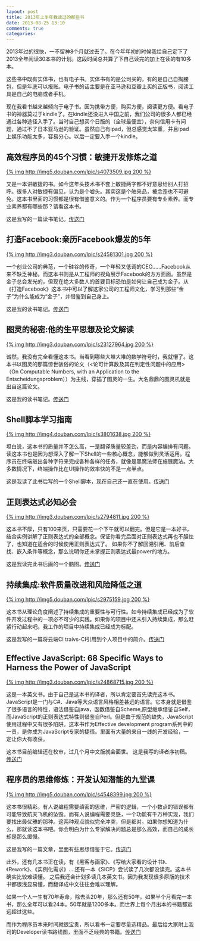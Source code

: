 ```yaml
---
layout: post
title: 2013年上半年我读过的那些书
date: 2013-08-25 13:10
comments: true
categories: 
---
```


2013年过的很快，一不留神8个月就过去了。在今年年初的时候我给自己定下了2013全年阅读30本书的计划。这段时间总共算了下自己读完的加上在读的有10多本。

这些书中既有实体书，也有电子书。实体书有的是公司买的，有的是自己自掏腰包，但是年底可以报账。电子书的话主要是在亚马逊和豆瓣上买的正版书，阅读工具是自己的电脑或者手机。

现在我看书越来越倾向于电子书。因为携带方便，购买方便，阅读更方便。看电子书的神器莫过于kindle了。在kindle还没进入中国之前，我们公司的很多人都已经通过各种途径入手了。当时自己想买个日版的（全球最便宜），奈何信用卡有问题，通过不了日本亚马逊的验证。虽然自己有ipad，但总感觉太笨重，并且ipad上娱乐功能太多，容易分心。以后一定要入手一个kindle。

## 高效程序员的45个习惯：敏捷开发修炼之道

[{% img http://img5.douban.com/lpic/s4073509.jpg 200 %}](http://book.douban.com/subject/4164024/)

又是一本讲敏捷的书。如今这年头技术书不套上敏捷两字都不好意思给别人打招呼。很多人对敏捷有偏见，认为是个嘘头。其实这是个舶来品，被念歪也不可避免。这本书里面的习惯都是很有借鉴意义的。作为一个程序员要有专业素养。而专业素养都有哪些那？请看这本书。

这是我写的一篇读书笔记。[传送门](http://www.cnblogs.com/huang0925/archive/2013/05/24/3096581.html)

## 打造Facebook:亲历Facebook爆发的5年

[{% img http://img3.douban.com/lpic/s24581301.jpg 200 %}](http://book.douban.com/subject/20471120/)

一个创业公司的典范，一个硅谷的传奇，一个年轻又低调的CEO……Facebook从来不缺乏神秘。而这本书则是从工程师的视角展示Facebook的方方面面。虽然是金子总会发光的，但现在绝大多数人的首要目标恐怕是如何让自己成为金子。从《打造Facebook》这本书中可以了解这家公司的工程师文化，学习到那些“金子”为什么能成为“金子”，并借鉴到自己身上。

这是我的读书笔记。[传送门](http://www.cnblogs.com/huang0925/p/3251040.html)

## 图灵的秘密:他的生平思想及论文解读

[{% img http://img3.douban.com/lpic/s23127964.jpg 200 %}](http://book.douban.com/subject/10779604/)

诚然，我没有完全看懂这本书。当看到哪些大堆大堆的数学符号时，我就懵了。这本书以图灵的那篇惊世骇俗的论文（<论可计算数及其在判定性问题中的应用>（On Computable Numbers, with an Application to the Entscheidungsproblem））为主线，穿插了图灵的一生。大名鼎鼎的图灵机就是出自这篇论文。

这是我的读书笔记。[传送门](http://www.cnblogs.com/huang0925/archive/2013/03/31/2992489.html)

## Shell脚本学习指南

[{% img http://img4.douban.com/lpic/s3801638.jpg 200 %}](http://book.douban.com/subject/3519360/)

坦白说，这本书的质量并不怎么高，一是翻译质量较差劲，而是内容编排有问题。读这本书也是因为想深入了解一下Shell的一些核心概念，能够做到灵活运用。程序员在终端敲出各种字符来完成各种各样的任务，就像是黑魔法师在施展魔法。大多数情况下，终端操作比在UI操作的效率快的不是一点半点。

这是我读了此书后写的一个Shell脚本，现在自己还一直在使用。[传送门](http://www.cnblogs.com/huang0925/archive/2013/05/31/3109893.html)

## 正则表达式必知必会

[{% img http://img3.douban.com/lpic/s2794811.jpg 200 %}](http://book.douban.com/subject/2269648/)

这本书不厚，只有100来页，只需要花一个下午就可以翻完。但是它是一本好书，结合实例讲解了正则表达式的全部概念。保证你看完后面对正则表达式再也不胆怯了，也知道在适合的时候使用正则表达式了。
如果你不了解回溯引用、前后查找、嵌入条件等概念，那么说明你还未掌握正则表达式最power的地方。

这是我读完此书后画的一个脑图。[传送门](http://huangbowen.net/blog/2013/02/14/zheng-ze-biao-da-shi-bi-zhi-bi-hui/)

## 持续集成:软件质量改进和风险降低之道

[{% img http://img5.douban.com/lpic/s2975159.jpg 200 %}](http://book.douban.com/subject/2580604/)

这本书从理论角度阐述了持续集成的重要性与可行性。如今持续集成已经成为了软件开发过程中的一项必不可少的实践。如果你的项目中还未引入持续集成，那么赶紧行动起来吧。我工作的项目中持续集成已经成为标配。

这是我写的一篇将云端CI traivs-CI引用到个人项目中的简介。[传送门](http://www.cnblogs.com/huang0925/archive/2013/05/30/3108370.html)

## Effective JavaScript: 68 Specific Ways to Harness the Power of JavaScript

[{% img http://img3.douban.com/lpic/s24868715.jpg 200 %}](http://book.douban.com/subject/10494340/)

这是一本英文书。由于自己是这本书的译者，所以肯定要首先读完这本书。JavaScript是一门与C#、Java等大众语言风格相差甚远的语言。它本身就是借鉴了很多语言的特性，语法借鉴自java，函数借鉴自Scheme,原型继承借鉴自Self，而JavaScript的正则表达式特性则借鉴自Perl。但是由于规范的缺失，JavaScript使用过程中又有很多陷阱。这本书作为Effective development program系列中的一员，是你成为JavaScript专家的捷径。里面有大量的来自一线的开发经验，一定让你大有收获。

这本书目前编辑还在校审，过几个月中文版就会面世。
这是我写的译者序初稿。[传送门](http://huangbowen.net/blog/2013/08/25/preface-of-effective-javascript/)

## 程序员的思维修炼：开发认知潜能的九堂课

[{% img http://img5.douban.com/lpic/s4548399.jpg 200 %}](http://book.douban.com/subject/5372651/)

这本书很精彩。有人说编程需要缜密的思维，严密的逻辑，一个小数点的错误都有可能导致航天飞机的坠毁。而有人说编程需要灵感，一个功能有千万种实现，我们要找出最优雅的那种。这两种观点貌似完全冲突，但是都对。如果你想知道为什么，那就读这本书吧。你会明白为什么专家解决问题总是那么高效，而自己的成长却是那么缓慢。

这是我写的一篇文章，里面有些思想借鉴于它。[传送门](http://www.cnblogs.com/huang0925/archive/2013/03/24/2978181.html)

此外，还有几本书正在读，有《黑客与画家》、《写给大家看的设计书》、《Rework》、《实例化需求》….还有一本《SICP》尝试读了几次都没读完。这本书确实比较难读懂。
之后我还会计划多读几本英文书。因为我发现很多原版的技术书都很浅显易懂，而翻译成中文往往会难以理解。

如果一个人一生有70年寿命，除去头20年，那么还有50年。如果半个月看完一本书，那么全年可以看24本。50年就是1200多本。而世界上每个月出本的书籍都远远超过这些。

而作为程序员本来时间就很宝贵，所以看书一定要尽量选精品。最后给大家附上我司的Developer读书路线图，里面不乏经典的书籍。[传送门](http://www.cnblogs.com/huang0925/archive/2013/03/26/2983529.html)

